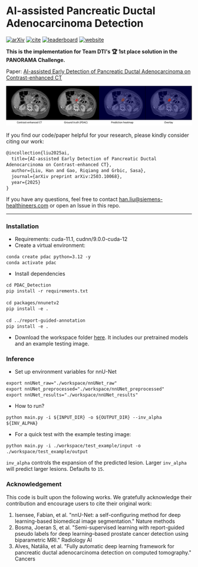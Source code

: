 # AI-assisted Pancreatic Ductal Adenocarcinoma Detection 
[![arXiv](https://img.shields.io/badge/preprint-2311.12437-blue)](https://arxiv.org/abs/2503.10068) [![cite](https://img.shields.io/badge/cite-BibTex-red)](xx) [![leaderboard](https://img.shields.io/badge/Leaderboard-BibTex-yellow)](https://panorama.grand-challenge.org/evaluation/testing-phase/leaderboard/) [![website](https://img.shields.io/badge/Challenge%20website-50d13d)](https://panorama.grand-challenge.org/)

**This is the implementation for Team DTI's :trophy: 1st place solution in the PANORAMA Challenge.**

Paper: [AI-assisted Early Detection of Pancreatic Ductal Adenocarcinoma on Contrast-enhanced CT](https://arxiv.org/abs/2503.10068)

<p align="center"><img src="https://github.com/han-liu/PDAC_Detection/blob/main/assets/gt_vs_pred.png" alt="gt_vs_pred" width="650"/></p>

If you find our code/paper helpful for your research, please kindly consider citing our work:
```
@incollection{liu2025ai,
  title={AI-assisted Early Detection of Pancreatic Ductal Adenocarcinoma on Contrast-enhanced CT},
  author={Liu, Han and Gao, Riqiang and Grbic, Sasa},
  journal={arXiv preprint arXiv:2503.10068},
  year={2025}
}
```

If you have any questions, feel free to contact han.liu@siemens-healthineers.com or open an Issue in this repo. 

---

### Installation
- Requirements: cuda-11.1, cudnn/9.0.0-cuda-12
- Create a virtual environment:
```
conda create pdac python=3.12 -y
conda activate pdac
```

- Install dependencies
```
cd PDAC_Detection
pip install -r requirements.txt

cd packages/nnunetv2
pip install -e .
    
cd ../report-guided-annotation
pip install -e .
```

- Download the workspace folder [here](https://drive.google.com/drive/folders/1RpbofQDrQNzwfYjFhQYRRWCN8HhIoZQP?usp=sharing). It includes our pretrained models and an example testing image. 

### Inference
- Set up environment variables for nnU-Net
```
export nnUNet_raw="./workspace/nnUNet_raw"
export nnUNet_preprocessed="./workspace/nnUNet_preprocessed"
export nnUNet_results="./workspace/nnUNet_results"
```

- How to run?
```
python main.py -i ${INPUT_DIR} -o ${OUTPUT_DIR} --inv_alpha ${INV_ALPHA}
```

- For a quick test with the example testing image:
```
python main.py -i ./workspace/test_example/input -o ./workspace/test_example/output
```
`inv_alpha` controls the expansion of the predicted lesion. Larger `inv_alpha` will predict larger lesions. Defaults to `15`.


### Acknowledgement
This code is built upon the following works. We gratefully acknowledge their contribution and encourage users to cite their original work:
1. Isensee, Fabian, et al. "nnU-Net: a self-configuring method for deep learning-based biomedical image segmentation." Nature methods
2. Bosma, Joeran S, et al. "Semi-supervised learning with report-guided pseudo labels for deep learning–based prostate cancer detection using biparametric MRI." Radiology AI
3. Alves, Natália,  et al. "Fully automatic deep learning framework for pancreatic ductal adenocarcinoma detection on computed tomography." Cancers